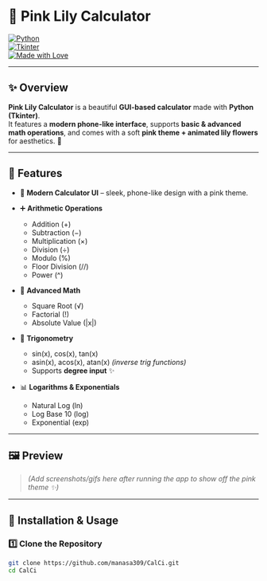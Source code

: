 # 🌸 Pink Lily Calculator

[![Python](https://img.shields.io/badge/python-3.x-pink.svg?style=for-the-badge&logo=python)](https://www.python.org/)  
[![Tkinter](https://img.shields.io/badge/UI-Tkinter-ff69b4?style=for-the-badge&logo=windowsterminal)]()  
[![Made with Love](https://img.shields.io/badge/Made%20With-Love-ffb6c1.svg?style=for-the-badge)]()  

---

## ✨ Overview
**Pink Lily Calculator** is a beautiful **GUI-based calculator** made with **Python (Tkinter)**.  
It features a **modern phone-like interface**, supports **basic & advanced math operations**, and comes with a soft **pink theme + animated lily flowers** for aesthetics. 🌸  

---

## 🎀 Features

- 📱 **Modern Calculator UI** – sleek, phone-like design with a pink theme.  
- ➕ **Arithmetic Operations**  
  - Addition (+)  
  - Subtraction (−)  
  - Multiplication (×)  
  - Division (÷)  
  - Modulo (%)  
  - Floor Division (//)  
  - Power (^)

- 🧮 **Advanced Math**  
  - Square Root (√)  
  - Factorial (!)  
  - Absolute Value (|x|)

- 📐 **Trigonometry**  
  - sin(x), cos(x), tan(x)  
  - asin(x), acos(x), atan(x) *(inverse trig functions)*  
  - Supports **degree input** ✨

- 📊 **Logarithms & Exponentials**  
  - Natural Log (ln)  
  - Log Base 10 (log)  
  - Exponential (exp)


---

## 🖼️ Preview
> _(Add screenshots/gifs here after running the app to show off the pink theme ✨)_  

---

## 🚀 Installation & Usage

### 1️⃣ Clone the Repository
```bash
git clone https://github.com/manasa309/CalCi.git
cd CalCi
